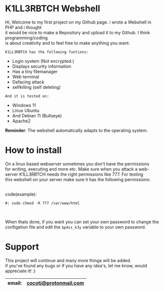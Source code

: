 # K1LL3RBTCH Webshell

Hi, Welcome to my first project on my Github page. i wrote a Webshell in PHP and i thought<br>
it would be nice to make a Repository and upload it to my Github. I think programming/coding<br>
is about creativity and to feel free to make anything you want.

`K1LL3RBTCH has the following funtions:`

- Login system (Not encrypted.)
- Displays security information
- Has a tiny filemanager
- Web terminal
- Defacing attack
- selfkilling (self deleting)

`And it is tested on:`
- Windows 11
- Linux Ubuntu
- And Debian 11 (Bullseye)
- Apache2

<b>Reminder</b>: The webshell automatically adapts to the operating system.

# How to install
On a linux based webserver sometimes you don't have the permissions<br>
for writing, executing and more etc. Make sure when you attack a web-<br>
server K1LL3RBTCH needs the right permissions like 777. For testing<br>
this webshell on your server make sure it has the following permissions:<br><br>

code(example):
```
#: sudo chmod -R 777 /var/www/html
```
<br>

When thats done, if you want you can set your own password to change the<br>
configation file and edit the `$p4ss_k3y` variable to your own password.

<h1>Support</h1>

This project will continue and many more things will be added.<br>
if you've found any bugs or if you have any idea's, let me know, would appreciate it! :)

| email:    | cocotj@protonmail.com |
| --------- | ----------------------|
